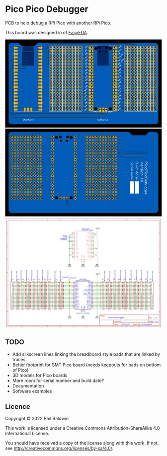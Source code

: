 Pico Pico Debugger
==================

PCB to help debug a RPi Pico with another RPi Pico.

This board was designed in of [EasyEDA](https://easyeda.com/).

![./Exports-v1.0/Top.svg](./Exports-v1.0/Top.svg)
![./Exports-v1.0/Bottom.svg](./Exports-v1.0/Bottom.svg)
![./Exports-v1.0/Schematic.png](./Exports-v1.0/Schematic.png)

TODO
----

* Add silkscreen lines linking the breadboard style pads that are linked by traces
* Better footprint for SMT Pico board (needs keepouts for pads on bottom of Pico)
* 3D models for Pico boards
* More room for serial number and build date?
* Documentation
* Software examples

Licence
-------

Copyright © 2022 Phil Baldwin

This work is licensed under a Creative Commons Attribution-ShareAlike 4.0 International License.

You should have received a copy of the license along with this work. If not, see http://creativecommons.org/licenses/by-sa/4.0/.
